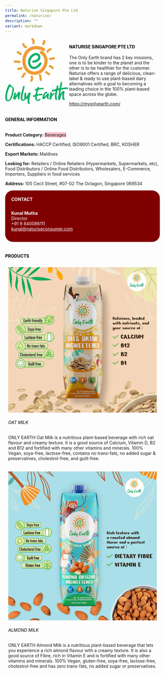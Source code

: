 ```yaml
---
title: Naturise Singapore Pte Ltd
permalink: /naturise/
description: ""
variant: markdown
---
```

<p>
 
</p><div class="flex-paragraph"> 
<p style="text-transform: uppercase">
</p>
</div> 
<div class="flex-container" style="display: flex; flex-wrap: wrap;"> 
<div class="card sgds" style="flex: 1 1 40%; display: block;">
<img src="/images/naturise_logo.png">
</div> 
<div class="card-sgds" style="flex: 1 1 58%; display: block; margin-left: 3px"> 
<h4 style="text-transform: uppercase; color: black;">
<b>Naturise Singapore Pte Ltd
</b>
</h4> 
<p>The Only Earth brand has 2 key missions, one is to be kinder to the planet and the other is to be healthier for the customer. Naturise offers a range of delicious, clean-label &amp; ready to use plant-based dairy alternatives with a goal to becoming a leading choice in the 100% plant-based space across the globe.
</p> 
<p>
<a href="https://myonlyearth.com/" target="_blank">https://myonlyearth.com/
</a>
</p> 
</div> 
</div> 

<p></p> 
 
<h4 style="text-transform: uppercase; color: black;">
<b>General Information
</b>
</h4> 
<div class="flex-container" style="display: flex; flex-wrap: wrap;"> 
<div class="card sgds" style="flex: 1 1 65%; display: block; align-self: stretch"> 
<div class="flex-paragraph"> 
<p>
<b>Product Category: 
</b>
<span style="background-color: pink; border-radius: 10 px;">Beverages
</span>
</p> 
<p>
<b>Certifications: 
</b>HACCP Certified, ISO9001 Certified, BRC, KOSHER
</p> 
<p>
<b>Export Markets: 
</b>Maldives
</p> 
<p style="margin-bottom: 10px;">
<b>Looking for: 
</b>Retailers / Online Retailers (Hypermarkets, Supermarkets, etc), Food Distributors / Online Food Distributors, Wholesalers, E-Commerce, Importers, Suppliers in food services
</p>
<p>
<b>Address: 
</b>105 Cecil Street, #07-02 The Octagon, Singapore 069534
</p> 
</div> 
</div> 
<div class="card sgds" style="flex: 1 1 35%; padding: 10px; display: block; background-color: maroon; border-radius: 25px; align-self: center;"> 
<h4 style="color: white; margin-top: 10px; margin-left: 10px;">CONTACT
</h4> 
<div class="flex-paragraph"> 
<p style="padding: 10px; color: white;">
<b>Kunal Mutha
</b>
<br>Director
<br>+91 9 840086111
<br>
<a style="color:white;" href="mailto:kunal@naturiseconsumer.com">kunal@naturiseconsumer.com
</a>
</p> 
</div> 
</div> 
</div> 
<br> 
<h4 style="text-transform: uppercase; color: black;">
<b>products
</b>
</h4> 
<div style="display: flex; flex-wrap: wrap;"> 
<div class="card sgds" style="flex: 1 1 47%; margin: 10px; display: block;"> 
<div class="flex-image" style="display: block;">
<img src="/images/naturise_1.png">
</div> 
<div class="flex-paragraph"> 
<h6 style="text-transform: uppercase; color: black;">oat milk
</h6> 
<p>ONLY EARTH Oat Milk is a nutritious plant-based beverage with rich oat flavour and creamy texture. It is a good source of Calcium, Vitamin D, B2 and B12 and fortified with many other vitamins and minerals. 100% Vegan, soya-free, lactose-free, contains no trans-fats, no added sugar &amp; preservatives, cholestrol-free, and guilt-free.
</p>
</div> 
</div> 
<div class="card sgds" style="flex: 1 1 47%; margin: 10px; display: block;"> 
<div class="flex-image" style="display: block;">
<img src="/images/naturise_2.png">
</div> 
<div class="flex-paragraph"> 
<h6 style="text-transform: uppercase; color: black;">Almond Milk
</h6> 
<p>ONLY EARTH Almond Milk is a nutritious plant-based beverage that lets you experience a rich almond flavour with a creamy texture. It is also a good source of Fibre, rich in Vitamin E and is fortified with many other vitamins and minerals. 100% Vegan, gluten-free, soya-free, lactose-free, cholestrol-free and has zero trans-fats, no added sugar or preservatives.
</p>
</div> 
</div></div>